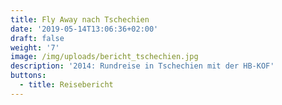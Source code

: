 ```yaml
---
title: Fly Away nach Tschechien
date: '2019-05-14T13:06:36+02:00'
draft: false
weight: '7'
image: /img/uploads/bericht_tschechien.jpg
description: '2014: Rundreise in Tschechien mit der HB-KOF'
buttons:
  - title: Reisebericht
---
```


